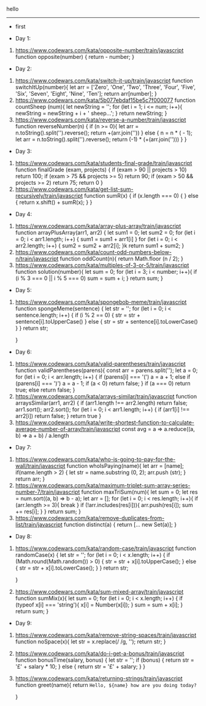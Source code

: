 hello

________________________________


* first

* Day 1:
 1. https://www.codewars.com/kata/opposite-number/train/javascript
    function opposite(number) {
      return - number;
    }
* Day 2:
1. https://www.codewars.com/kata/switch-it-up/train/javascript
    function switchItUp(number){
      let arr = ['Zero', 'One', 'Two', 'Three', 'Four', 'Five', 'Six', 'Seven', 'Eight', 'Nine', 'Ten'];
      return arr[number];
    }
2. https://www.codewars.com/kata/5b077ebdaf15be5c7f000077
    function countSheep (num){
      let newString = '';
        for (let i = 1; i <= num; i++){
          newString = newString + i + ' sheep...';
        }
     return newString;
    }
3. https://www.codewars.com/kata/reverse-a-number/train/javascript
    function reverseNumber(n) {
      if (n >= 0){
      let arr = n.toString().split('').reverse();
       return +(arr.join(''))
      } else {
      n = n * ( - 1);
      let arr = n.toString().split('').reverse();
        return (-1) * (+(arr.join('')))
      }
    }
* Day 3:
1. https://www.codewars.com/kata/students-final-grade/train/javascript
    function finalGrade (exam, projects) {
      if (exam > 90 || projects > 10) return 100;
      if (exam > 75 && projects >= 5) return 90;
      if (exam > 50 && projects >= 2) return 75;
      return 0
    }
2. https://www.codewars.com/kata/get-list-sum-recursively/train/javascript
    function sumR(x) {
      if (x.length  === 0) {
      } else {
      return x.shift() + sumR(x);
      }
    }
* Day 4:
1. https://www.codewars.com/kata/array-plus-array/train/javascript
    function arrayPlusArray(arr1, arr2) {
      let sum1 = 0;
      let sum2 = 0;
        for (let i = 0; i < arr1.length; i++) {
        sum1 = sum1 + arr1[i]
        }
        for (let i = 0; i < arr2.length; i++) {
        sum2 = sum2 + arr2[i];
        }k
      return sum1 + sum2;
    }
2. https://www.codewars.com/kata/count-odd-numbers-below-n/train/javascript
     function oddCount(n){
       return Math.floor (n / 2);
     }
3. https://www.codewars.com/kata/multiples-of-3-or-5/train/javascript
    function solution(number){
      let sum = 0;
       for (let i = 3; i < number; i++){
       if (i % 3 === 0 || i % 5 === 0)
       sum = sum + i;
       }
       return sum;
    }
* Day 5:
1. https://www.codewars.com/kata/spongebob-meme/train/javascript
    function spongeMeme(sentence) {
      let str = '';
      for (let i = 0; i < sentence.length; i++) {
        if (i % 2 == 0) {
        str = str + sentence[i].toUpperCase()
        } else {
        str = str + sentence[i].toLowerCase()
        }
      }
    return str;

    }
* Day 6:
1. https://www.codewars.com/kata/valid-parentheses/train/javascript
    function validParentheses(parens){
      const arr = parens.split('');
      let a = 0;
      for (let i = 0; i < arr.length; i++) {
        if (parens[i] === '(') a = a + 1;
        else if (parens[i] === ')') a = a - 1;
        if (a < 0) return false;
      }
        if (a === 0) return true;
        else return false;
    }
2. https://www.codewars.com/kata/arrays-similar/train/javascript
    function arraysSimilar(arr1, arr2) {
      if (arr1.length !== arr2.length) return false;
      arr1.sort();
      arr2.sort();
      for (let i = 0; i < arr1.length; i++) {
        if (arr1[i] !== arr2[i]) return false;
      }
      return true
    }
3. https://www.codewars.com/kata/write-shortest-function-to-calculate-average-number-of-array/train/javascript
    const avg = a => a.reduce((a, b) => a + b) / a.length

* Day 7:
1. https://www.codewars.com/kata/who-is-going-to-pay-for-the-wall/train/javascript
    function whoIsPaying(name){
    let arr = [name];
      if(name.length > 2) {
      let str = name.substring (0, 2);
      arr.push (str);
      }
    return arr;
    }
2. https://www.codewars.com/kata/maximum-triplet-sum-array-series-number-7/train/javascript
    function maxTriSum(num){
    let sum = 0;
    let res = num.sort((a, b) => b - a);
    let arr = [];
      for (let i = 0; i < res.length; i++){
        if (arr.length >= 3){
          break
        }
        if (!arr.includes(res[i])){
          arr.push(res[i]);
          sum += res[i];
        }
      }
     return sum;
    }
3. https://www.codewars.com/kata/remove-duplicates-from-list/train/javascript
    function distinct(a) {
      return [... new Set(a)];
    }
* Day 8:
1. https://www.codewars.com/kata/random-case/train/javascript
    function randomCase(x) {
    let str = '';
      for (let i = 0; i < x.length; i++) {
        if (Math.round(Math.random()) > 0) {
        str = str + x[i].toUpperCase();
        }
      else {
      str = str + x[i].toLowerCase();
      }
      }
      return str;

    }
2. https://www.codewars.com/kata/sum-mixed-array/train/javascript
    function sumMix(x){
    let sum = 0;
      for (let i = 0; i < x.length; i++) {
         if (typeof x[i] === 'string'){
         x[i] = Number(x[i]);
         }
         sum = sum + x[i];
       }
       return sum;
     }
* Day 9:
1. https://www.codewars.com/kata/remove-string-spaces/train/javascript
    function noSpace(x){
      let str = x.replace(/ /g, '');
       return str;
    }
2. https://www.codewars.com/kata/do-i-get-a-bonus/train/javascript
    function bonusTime(salary, bonus) {
      let str = '';
      if (bonus) {
       return str = '£' + salary * 10;
       } else {
        return str = '£' + salary;
       }
    }
3. https://www.codewars.com/kata/returning-strings/train/javascript
    function greet(name){
       return `Hello, ${name} how are you doing today?`

    }
